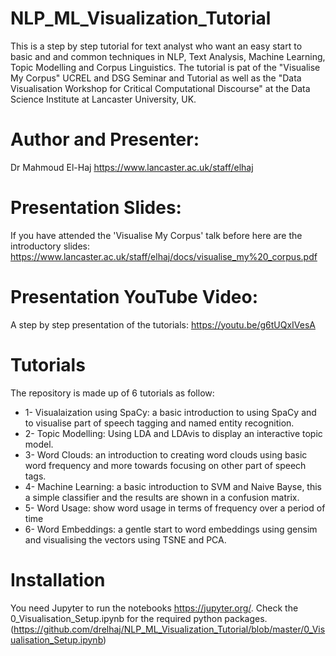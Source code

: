 # NLP_ML_Visualization_Tutorial
This is a step by step tutorial for text analyst who want an easy start to basic and and common techniques in NLP, Text Analysis, Machine Learning, Topic Modelling and Corpus Linguistics. The tutorial is pat of the "Visualise My Corpus" UCREL and DSG Seminar and Tutorial as well as the "Data Visualisation Workshop for Critical Computational Discourse" at the Data Science Institute at Lancaster University, UK. 

# Author and Presenter:
Dr Mahmoud El-Haj https://www.lancaster.ac.uk/staff/elhaj

# Presentation Slides:
If you have attended the 'Visualise My Corpus' talk before here are the introductory slides: https://www.lancaster.ac.uk/staff/elhaj/docs/visualise_my%20_corpus.pdf

# Presentation YouTube Video:
A step by step presentation of the tutorials: https://youtu.be/g6tUQxIVesA

# Tutorials
The repository is made up of 6 tutorials as follow:
  * 1- Visualaization using SpaCy: a basic introduction to using SpaCy and to visualise part of speech tagging and named entity recognition.
  * 2- Topic Modelling: Using LDA and LDAvis to display an interactive topic model.
  * 3- Word Clouds: an introduction to creating word clouds using basic word frequency and more towards focusing on other part of speech tags.
  * 4- Machine Learning: a basic introduction to SVM and Naive Bayse, this a simple classifier and the results are shown in a confusion matrix.
  * 5- Word Usage: show word usage in terms of frequency over a period of time
  * 6- Word Embeddings: a gentle start to word embeddings using gensim and visualising the vectors using TSNE and PCA.


# Installation
You need Jupyter to run the notebooks https://jupyter.org/.
Check the 0_Visualisation_Setup.ipynb for the required python packages. (https://github.com/drelhaj/NLP_ML_Visualization_Tutorial/blob/master/0_Visualisation_Setup.ipynb)
